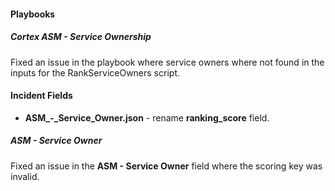 
#### Playbooks

##### Cortex ASM - Service Ownership

Fixed an issue in the playbook where service owners where not found in the inputs for the RankServiceOwners script.

#### Incident Fields

- **ASM_-_Service_Owner.json** - rename **ranking_score** field.

##### ASM - Service Owner

Fixed an issue in the **ASM - Service Owner** field where the scoring key was invalid.